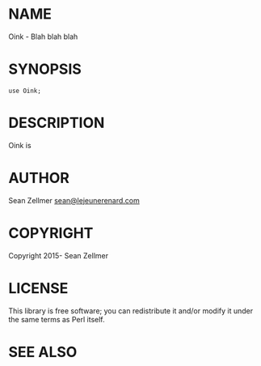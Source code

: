 # NAME

Oink - Blah blah blah

# SYNOPSIS

    use Oink;

# DESCRIPTION

Oink is

# AUTHOR

Sean Zellmer <sean@lejeunerenard.com>

# COPYRIGHT

Copyright 2015- Sean Zellmer

# LICENSE

This library is free software; you can redistribute it and/or modify
it under the same terms as Perl itself.

# SEE ALSO
